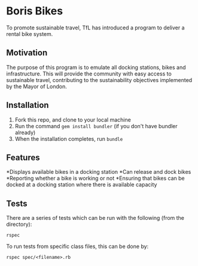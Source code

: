 # Boris Bikes
To promote sustainable travel, TfL has introduced a program to deliver a rental bike system.

## Motivation
The purpose of this program is to emulate all docking stations, bikes and infrastructure. This will provide the community with easy access to sustainable travel, contributing to the sustainability objectives implemented by the Mayor of London.

## Installation
1. Fork this repo, and clone to your local machine
2. Run the command `gem install bundler` (if you don't have bundler already)
3. When the installation completes, run `bundle`

## Features
*Displays available bikes in a docking station
*Can release and dock bikes
*Reporting whether a bike is working or not
*Ensuring that bikes can be docked at a docking station where there is available capacity

## Tests
There are a series of tests which can be run with the following (from the directory):
```
rspec
```
To run tests from specific class files, this can be done by:
```
rspec spec/<filename>.rb
```